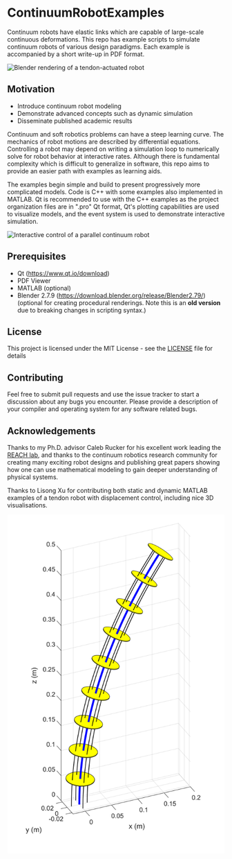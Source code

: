 # ContinuumRobotExamples

Continuum robots have elastic links which are capable of large-scale continuous deformations. This repo has example scripts to simulate continuum robots of various design paradigms. Each example is accompanied by a short write-up in PDF format.

![Blender rendering of a tendon-actuated robot](https://github.com/JohnDTill/ContinuumRobotExamples/raw/master/01_Statics/05_Tendon_Robot/LaTeX/fig/TendonRobotRender.jpg "Tendon-Driven Robot")

## Motivation

* Introduce continuum robot modeling
* Demonstrate advanced concepts such as dynamic simulation
* Disseminate published academic results

Continuum and soft robotics problems can have a steep learning curve. The mechanics of robot motions are described by differential equations. Controlling a robot may depend on writing a simulation loop to numerically solve for robot behavior at interactive rates. Although there is fundamental complexity which is difficult to generalize in software, this repo aims to provide an easier path with examples as learning aids.

The examples begin simple and build to present progressively more complicated models. Code is C++ with some examples also implemented in MATLAB. Qt is recommended to use with the C++ examples as the project organization files are in ".pro" Qt format, Qt's plotting capabilities are used to visualize models, and the event system is used to demonstrate interactive simulation.

![Interactive control of a parallel continuum robot](https://github.com/JohnDTill/ContinuumRobotExamples/raw/master/CSG_Control.gif "Interactive control of a parallel continuum robot")

## Prerequisites

* Qt (https://www.qt.io/download)
* PDF Viewer
* MATLAB (optional)
* Blender 2.7.9 (https://download.blender.org/release/Blender2.79/) (optional for creating procedural renderings. Note this is an **old version** due to breaking changes in scripting syntax.)

## License

This project is licensed under the MIT License - see the [LICENSE](LICENSE) file for details

## Contributing

Feel free to submit pull requests and use the issue tracker to start a discussion about any bugs you encounter. Please provide a description of your compiler and operating system for any software related bugs.

## Acknowledgements

Thanks to my Ph.D. advisor Caleb Rucker for his excellent work leading the [REACH lab](https://sites.google.com/site/danielcrucker/), and
thanks to the continuum robotics research community for creating many exciting robot designs and publishing great papers showing how one can use mathematical modeling to gain deeper understanding of physical systems.

Thanks to Lisong Xu for contributing both static and dynamic MATLAB examples of a tendon robot with displacement control, including nice 3D visualisations.

![Interactive control of a parallel continuum robot](./01_Statics/06_Tendon_Robot_Variants/LaTeX/fig/TendonRobotMatlab.png)

